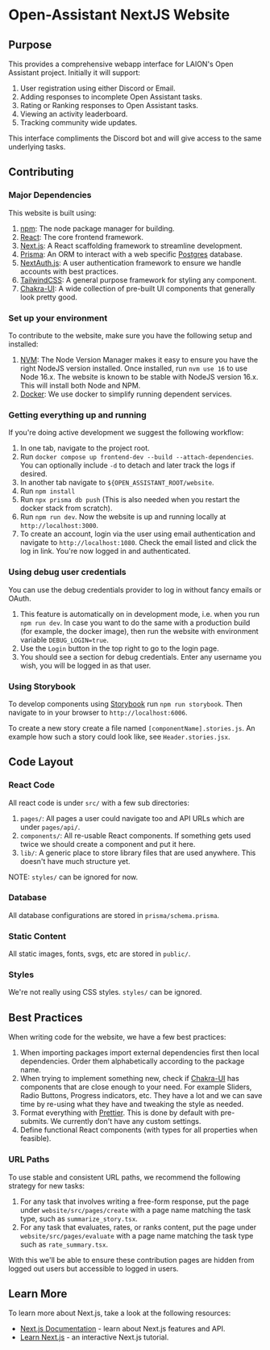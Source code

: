 # Open-Assistant NextJS Website

## Purpose

This provides a comprehensive webapp interface for LAION's Open Assistant
project. Initially it will support:

1.  User registration using either Discord or Email.
1.  Adding responses to incomplete Open Assistant tasks.
1.  Rating or Ranking responses to Open Assistant tasks.
1.  Viewing an activity leaderboard.
1.  Tracking community wide updates.

This interface compliments the Discord bot and will give access to the same
underlying tasks.

## Contributing

### Major Dependencies

This website is built using:

1.  [npm](https://www.npmjs.com/): The node package manager for building.
1.  [React](https://reactjs.org/): The core frontend framework.
1.  [Next.js](https://nextjs.org/): A React scaffolding framework to streamline
    development.
1.  [Prisma](https://www.prisma.io/): An ORM to interact with a web specific
    [Postgres](https://www.postgresql.org/) database.
1.  [NextAuth.js](https://next-auth.js.org/): A user authentication framework
    to ensure we handle accounts with best practices.
1.  [TailwindCSS](https://tailwindcss.com/): A general purpose framework for
    styling any component.
1.  [Chakra-UI](https://chakra-ui.com/): A wide collection of pre-built UI
    components that generally look pretty good.

### Set up your environment

To contribute to the website, make sure you have the following setup and
installed:

1.  [NVM](https://github.com/nvm-sh/nvm): The Node Version Manager makes it
    easy to ensure you have the right NodeJS version installed. Once installed,
    run `nvm use 16` to use Node 16.x. The website is known to be stable with
    NodeJS version 16.x. This will install both Node and NPM.
1.  [Docker](https://www.docker.com/): We use docker to simplify running
    dependent services.

### Getting everything up and running

If you're doing active development we suggest the following workflow:

1.  In one tab, navigate to the project root.
1.  Run `docker compose up frontend-dev --build --attach-dependencies`. You can optionally include `-d` to detach and
    later track the logs if desired.
1.  In another tab navigate to `${OPEN_ASSISTANT_ROOT/website`.
1.  Run `npm install`
1.  Run `npx prisma db push` (This is also needed when you restart the docker
    stack from scratch).
1.  Run `npm run dev`. Now the website is up and running locally at
    `http://localhost:3000`.
1.  To create an account, login via the user using email authentication and
    navigate to `http://localhost:1080`. Check the email listed and click the
    log in link. You're now logged in and authenticated.

### Using debug user credentials

You can use the debug credentials provider to log in without fancy emails or OAuth.

1. This feature is automatically on in development mode, i.e. when you run `npm run dev`. In case you want to do the same with a production build (for example, the docker image), then run the website with environment variable `DEBUG_LOGIN=true`.
1. Use the `Login` button in the top right to go to the login page.
1. You should see a section for debug credentials. Enter any username you wish, you will be logged in as that user.

### Using Storybook

To develop components using [Storybook](https://storybook.js.org/) run `npm run storybook`. Then navigate to in your browser to `http://localhost:6006`.

To create a new story create a file named `[componentName].stories.js`. An example how such a story could look like, see `Header.stories.jsx`.

## Code Layout

### React Code

All react code is under `src/` with a few sub directories:

1.  `pages/`: All pages a user could navigate too and API URLs which are under `pages/api/`.
1.  `components/`: All re-usable React components. If something gets used
    twice we should create a component and put it here.
1.  `lib/`: A generic place to store library files that are used anywhere.
    This doesn't have much structure yet.

NOTE: `styles/` can be ignored for now.

### Database

All database configurations are stored in `prisma/schema.prisma`.

### Static Content

All static images, fonts, svgs, etc are stored in `public/`.

### Styles

We're not really using CSS styles. `styles/` can be ignored.

## Best Practices

When writing code for the website, we have a few best practices:

1.  When importing packages import external dependencies first then local
    dependencies. Order them alphabetically according to the package name.
1.  When trying to implement something new, check if
    [Chakra-UI](https://chakra-ui.com/) has components that are close enough to
    your need. For example Sliders, Radio Buttons, Progress indicators, etc. They
    have a lot and we can save time by re-using what they have and tweaking the
    style as needed.
1.  Format everything with [Prettier](https://prettier.io/). This is done by
    default with pre-submits. We currently don't have any custom settings.
1.  Define functional React components (with types for all properties when
    feasible).

### URL Paths

To use stable and consistent URL paths, we recommend the following strategy for new tasks:

1.  For any task that involves writing a free-form response, put the page under
    `website/src/pages/create` with a page name matching the task type, such as
    `summarize_story.tsx`.
1.  For any task that evaluates, rates, or ranks content, put the page under
    `website/src/pages/evaluate` with a page name matching the task type such
    as `rate_summary.tsx`.

With this we'll be able to ensure these contribution pages are hidden from
logged out users but accessible to logged in users.

## Learn More

To learn more about Next.js, take a look at the following resources:

- [Next.js Documentation](https://nextjs.org/docs) - learn about Next.js features and API.
- [Learn Next.js](https://nextjs.org/learn) - an interactive Next.js tutorial.
